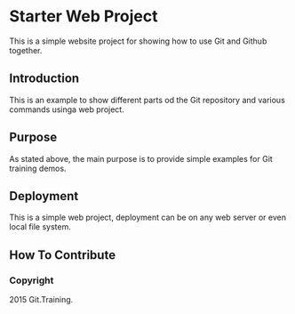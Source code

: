 # Starter Web Project

This is a simple website project for showing how to use Git and Github together.

## Introduction

This is an example to show different parts od the Git repository and various commands usinga web project.

## Purpose

As stated above, the main purpose is to provide simple examples for Git training demos.

## Deployment

This is a simple web project, deployment can be on any web server or even local file system.

## How To Contribute

### Copyright

2015 Git.Training.